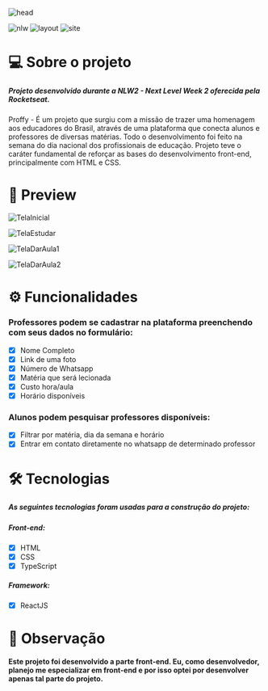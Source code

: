 ![head](https://user-images.githubusercontent.com/75040066/105093159-0b316680-5a81-11eb-9e0d-70ff3bd75183.png)

![nlw](https://camo.githubusercontent.com/ffcc5f6db10a2461fd1a84ecf3154441caa61da312c074fe089bf788e8ee9916/68747470733a2f2f696d672e736869656c64732e696f2f62616467652f4e6578742532304c6576656c2532305765656b2d322e302d79656c6c6f77)
![layout](https://camo.githubusercontent.com/628584e8ca13371467609815055a445b11bc608570a16a3ba7cfaab35c084db2/68747470733a2f2f696d672e736869656c64732e696f2f62616467652f4c61796f7574253230707265766965772d4669676d612d627269676874677265656e)
![site](https://camo.githubusercontent.com/e869a9fd3b767b5e6c04827167a8f19053d6f0ce39a07b7705a2b59ecc0614dd/68747470733a2f2f696d672e736869656c64732e696f2f62616467652f536974652d50726f6666792d726564)

# 💻 Sobre o projeto

 ##### Projeto desenvolvido durante a NLW2 - Next Level Week 2 oferecida pela Rocketseat.
Proffy - É um projeto que surgiu com a missão de trazer uma homenagem aos educadores do Brasil, através de uma plataforma que conecta alunos e professores de diversas matérias. Todo o desenvolvimento foi feito na semana do dia nacional dos profissionais de educação. Projeto teve o caráter fundamental de reforçar as bases do desenvolvimento front-end, principalmente com HTML e CSS.
 
 # 🎥 Preview
![TelaInicial](https://user-images.githubusercontent.com/75040066/105092520-1afc7b00-5a80-11eb-9ac2-8c00b3ede7d5.png)

![TelaEstudar](https://user-images.githubusercontent.com/75040066/105092764-729ae680-5a80-11eb-9324-784abe437279.png)

![TelaDarAula1](https://user-images.githubusercontent.com/75040066/105092809-7fb7d580-5a80-11eb-8108-b3c9e9c77a5a.png)

![TelaDarAula2](https://user-images.githubusercontent.com/75040066/105092831-86dee380-5a80-11eb-92c8-ff4d9dca1c95.png)

# ⚙ Funcionalidades

### Professores podem se cadastrar na plataforma preenchendo com seus dados no formulário:
- [x] Nome Completo
- [x] Link de uma foto
- [x] Número de Whatsapp
- [x] Matéria que será lecionada
- [x] Custo hora/aula
- [x] Horário disponíveis

### Alunos podem pesquisar professores disponíveis:
- [x] Filtrar por matéria, dia da semana e horário
- [x] Entrar em contato diretamente no whatsapp de determinado professor

# 🛠 Tecnologias
##### As seguintes tecnologias foram usadas para a construção do projeto:
##### Front-end:
- [x] HTML
- [x] CSS
- [x] TypeScript

##### Framework:
- [x] ReactJS

# 🔎 Observação
#### Este projeto foi desenvolvido a parte front-end. Eu, como desenvolvedor, planejo me especializar em front-end e por isso optei por desenvolver apenas tal parte do projeto.
